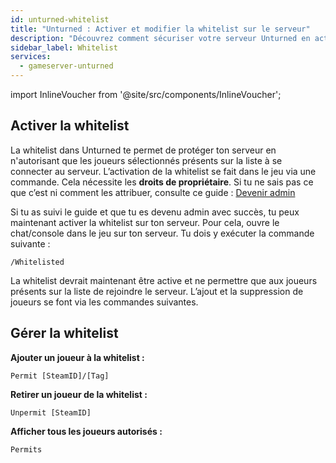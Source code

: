 ```yaml
---
id: unturned-whitelist
title: "Unturned : Activer et modifier la whitelist sur le serveur"
description: "Découvrez comment sécuriser votre serveur Unturned en activant et gérant la whitelist pour un accès joueur contrôlé → En savoir plus maintenant"
sidebar_label: Whitelist
services:
  - gameserver-unturned
---
```


import InlineVoucher from '@site/src/components/InlineVoucher';

<InlineVoucher />

## Activer la whitelist

La whitelist dans Unturned te permet de protéger ton serveur en n'autorisant que les joueurs sélectionnés présents sur la liste à se connecter au serveur. L’activation de la whitelist se fait dans le jeu via une commande. Cela nécessite les **droits de propriétaire**. Si tu ne sais pas ce que c’est ni comment les attribuer, consulte ce guide : [Devenir admin](unturned-becomeadmin.md)

Si tu as suivi le guide et que tu es devenu admin avec succès, tu peux maintenant activer la whitelist sur ton serveur. Pour cela, ouvre le chat/console dans le jeu sur ton serveur. Tu dois y exécuter la commande suivante :

```
/Whitelisted
```

La whitelist devrait maintenant être active et ne permettre que aux joueurs présents sur la liste de rejoindre le serveur. L’ajout et la suppression de joueurs se font via les commandes suivantes.

## Gérer la whitelist

**Ajouter un joueur à la whitelist :**

```
Permit [SteamID]/[Tag]
```

**Retirer un joueur de la whitelist :**

```
Unpermit [SteamID]
```

**Afficher tous les joueurs autorisés :**

```
Permits
```

<InlineVoucher />